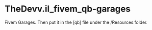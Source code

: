 # TheDevv.il_fivem_qb-garages
Fivem Garages. Then put it in the [qb] file under the /Resources folder.
